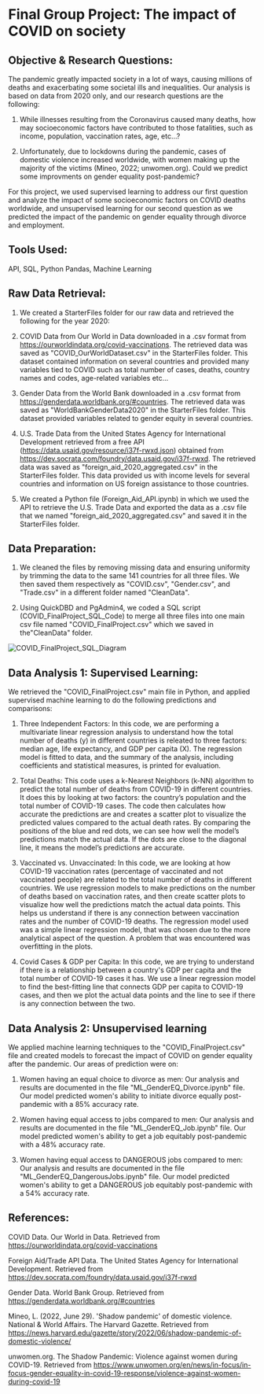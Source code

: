 # Final Group Project: The impact of COVID on society #

## Objective & Research Questions: ##

The pandemic greatly impacted society in a lot of ways, causing millions of deaths and exacerbating some societal ills and inequalities.  Our analysis is based on data from 2020 only, and our research questions are the following:

1. While illnesses resulting from the Coronavirus caused many deaths, how may socioeconomic factors have contributed to those fatalities, such as income, population, vaccination rates, age, etc...?

2. Unfortunately, due to lockdowns during the pandemic, cases of domestic violence increased worldwide, with women making up the majority of the victims (Mineo, 2022; unwomen.org). Could we predict some improvments on gender equality post-pandemic?

For this project, we used supervised learning to address our first question and analyze the impact of some socioeconomic factors on COVID deaths worldwide, and unsupervised learning for our second question as we predicted the impact of the pandemic on gender equality through divorce and employment. 


## Tools Used: ##
API, SQL, Python Pandas, Machine Learning

## Raw Data Retrieval: ## 

1. We created a StarterFiles folder for our raw data and retrieved the following for the year 2020:

2. COVID Data from Our World in Data downloaded in a .csv format from https://ourworldindata.org/covid-vaccinations. The retrieved data was saved as "COVID_OurWorldDataset.csv" in the StarterFiles folder. This dataset contained information on several countries and provided many variables tied to COVID such as total number of cases, deaths, country names and codes, age-related variables etc...

3. Gender Data from the World Bank downloaded in a .csv format from https://genderdata.worldbank.org/#countries. The retrieved data was saved as "WorldBankGenderData2020" in the StarterFiles folder. This dataset provided variables related to gender equity in several countries.

4. U.S. Trade Data from the United States Agency for International Development retrieved from a free API (https://data.usaid.gov/resource/i37f-rwxd.json) obtained from https://dev.socrata.com/foundry/data.usaid.gov/i37f-rwxd. The retrieved data was saved as "foreign_aid_2020_aggregated.csv" in the StarterFiles folder. This data provided us with income levels for several countries and information on US foreign assistance to those countries. 

5. We created a Python file (Foreign_Aid_API.ipynb) in which we used the API to retrieve the U.S. Trade Data and exported the data as a .csv file that we named "foreign_aid_2020_aggregated.csv" and saved it in the StarterFiles folder.


## Data Preparation: ##

1. We cleaned the files by removing missing data and ensuring uniformity by trimming the data to the same 141 countries for all three files. We then saved them respectively as "COVID.csv", "Gender.csv", and "Trade.csv" in a different folder named "CleanData".
  
2. Using QuickDBD and PgAdmin4, we coded a SQL script (COVID_FinalProject_SQL_Code) to merge all three files into one main csv file named "COVID_FinalProject.csv" which we saved in the"CleanData" folder.

![COVID_FinalProject_SQL_Diagram](https://github.com/JCNdongo/MIADATAVIZ_FinalGroupProject/assets/120480912/e85d235c-279a-4ef0-9000-894018998ee3)


## Data Analysis 1: Supervised Learning: ##

We retrieved the "COVID_FinalProject.csv" main file in Python, and applied supervised machine learning to do the following predictions and comparisons: 

1. Three Independent Factors: In this code, we are performing a multivariate linear regression analysis to understand how the total number of deaths (y) in different countries is releated to three factors: median age, life expectancy, and GDP per capita (X). The regression model is fitted to data, and the summary of the analysis, including coefficients and statistical measures, is printed for evaluation. 

2. Total Deaths: This code uses a k-Nearest Neighbors (k-NN) algorithm to predict the total number of deaths from COVID-19 in different countries. It does this by looking at two factors: the country’s population and the total number of COVID-19 cases. The code then calculates how accurate the predictions are and creates a scatter plot to visualize the predicted values compared to the actual death rates. By comparing the positions of the blue and red dots, we can see how well the model’s predictions match the actual data. If the dots are close to the diagonal line, it means the model’s predictions are accurate.

3. Vaccinated vs. Unvaccinated: In this code, we are looking at how COVID-19 vaccination rates (percentage of vaccinated and not vaccinated people) are related to the total number of deaths in different countries. We use regression models to make predictions on the number of deaths based on vaccination rates, and then create scatter plots to visualize how well the predictions match the actual data points. This helps us understand if there is any connection between vaccination rates and the number of COVID-19 deaths. The regression model used was a simple linear regression model, that was chosen due to the more analytical aspect of the question. A problem that was encountered was overfitting in the plots. 

4. Covid Cases & GDP per Capita: In this code, we are trying to understand if there is a relationship between a country's GDP per capita and the total number of COVID-19 cases it has. We use a linear regression model to find the best-fitting line that connects GDP per capita to COVID-19 cases, and then we plot the actual data points and the line to see if there is any connection between the two.


## Data Analysis 2: Unsupervised learning ## 

We applied machine learning techniques to the "COVID_FinalProject.csv" file and created models to forecast the impact of COVID on gender equality after the pandemic. Our areas of prediction were on:

1. Women having an equal choice to divorce as men: Our analysis and results are documented in the file "ML_GenderEQ_Divorce.ipynb" file. Our model predicted women's ability to initiate divorce equally post-pandemic with a 85% accuracy rate. 

2. Women having equal access to jobs compared to men: Our analysis and results are documented in the file "ML_GenderEQ_Job.ipynb" file. Our model predicted women's ability to get a job equitably post-pandemic with a 48% accuracy rate. 

3. Women having equal access to DANGEROUS jobs compared to men: Our analysis and results are documented in the file "ML_GenderEQ_DangerousJobs.ipynb" file. Our model predicted women's ability to get a DANGEROUS job equitably post-pandemic with a 54% accuracy rate. 


## References: ##

COVID Data. Our World in Data. Retrieved from https://ourworldindata.org/covid-vaccinations

Foreign Aid/Trade API Data. The United States Agency for International Development. Retrieved from https://dev.socrata.com/foundry/data.usaid.gov/i37f-rwxd

Gender Data. World Bank Group. Retrieved from https://genderdata.worldbank.org/#countries

Mineo, L. (2022, June 29). 'Shadow pandemic' of domestic violence. National & World Affairs. The Harvard Gazette. Retrieved from https://news.harvard.edu/gazette/story/2022/06/shadow-pandemic-of-domestic-violence/

unwomen.org. The Shadow Pandemic: Violence against women during COVID-19. Retrieved from https://www.unwomen.org/en/news/in-focus/in-focus-gender-equality-in-covid-19-response/violence-against-women-during-covid-19




